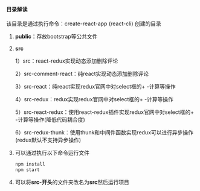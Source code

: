 #### 目录解读

该目录是通过执行命令：create-react-app (react-cli) 创建的目录

1. **public**：存放bootstrap等公共文件

2. **src**

   1）src：react-redux实现动态添加删除评论

   2）src-comment-react：纯react实现动态添加删除评论

   3）src-react：纯react实现redux官网中对select框的+ -计算等操作

   4）src-redux：redux实现redux官网中对select框的+ -计算等操作

   5）src-react-redux：使用react-redux插件实现redux官网中对select框的+ -计算等操作(降低代码耦合度)

   6）src-redux-thunk：使用thunk和中间件函数实现redux可以进行异步操作(redux默认不支持异步操作)

3. 可以通过执行以下命令运行文件

   ```javascript
   npm install
   npm start
   ```

4. 可以将**src-开头**的文件夹改名为**src**然后运行项目